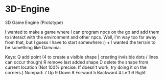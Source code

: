 # 3D-Engine
3D Game Engine (Prototype)

I wanted to make a game where I can program npcs on the go and add them to interact with the environment and other npcs. Well, I'm way too far away from that, but I guess I have to start somewhere :) + I wanted the terrain to be something like Darwinia.

Keys:
Q add point (4 to create a visible shape | creating invisible dots / lines can occur though)
R remove last added shape
D delete the shape from current location (Not 100% precise. If doesn't work, try doing it on the corners.)
Numpad:
7 Up
9 Down
8 Forward
5 Backward
4 Left
6 Right
